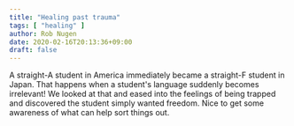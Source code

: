 ```yaml
---
title: "Healing past trauma"
tags: [ "healing" ]
author: Rob Nugen
date: 2020-02-16T20:13:36+09:00
draft: false
---
```


A straight-A student in America immediately became a straight-F
student in Japan.  That happens when a student's language suddenly
becomes irrelevant!  We looked at that and eased into the feelings of
being trapped and discovered the student simply wanted freedom.  Nice
to get some awareness of what can help sort things out.
